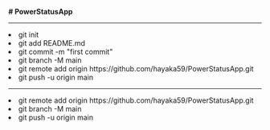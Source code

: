 <B># PowerStatusApp</B><BR>
<HR>
<LI>git init<BR>
<LI>git add README.md<BR>
<LI>git commit -m "first commit"<BR>
<LI>git branch -M main<BR>
<LI>git remote add origin https://github.com/hayaka59/PowerStatusApp.git<BR>
<LI>git push -u origin main<BR>
<HR>
<LI>git remote add origin https://github.com/hayaka59/PowerStatusApp.git<BR>
<LI>git branch -M main<BR>
<LI>git push -u origin main<BR>
